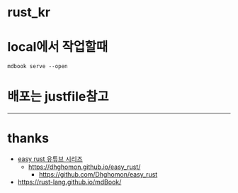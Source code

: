 # rust_kr

# local에서 작업할때

```
mdbook serve --open 
```

# 배포는 justfile참고

<hr />

# thanks
- [easy rust 유튜브 시리즈](https://youtube.com/playlist?list=PLfllocyHVgsSJf1zO6k6o3SX2mbZjAqYE&si=FqG1Ajd3myvXltd7)
  - https://dhghomon.github.io/easy_rust/
    - https://github.com/Dhghomon/easy_rust
- https://rust-lang.github.io/mdBook/
